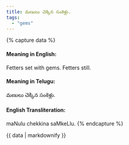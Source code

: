 ```yaml
---
title: మణులు చెక్కిన సంకెళ్లు.
tags:
  - "gems"
---
```


{% capture data %}
#### Meaning in English:
Fetters set with gems.
Fetters still.

#### Meaning in Telugu:
మణులు చెక్కిన సంకెళ్లు.

#### English Transliteration:
maNulu chekkina saMkeLlu.
{% endcapture %}

{{ data | markdownify }}

